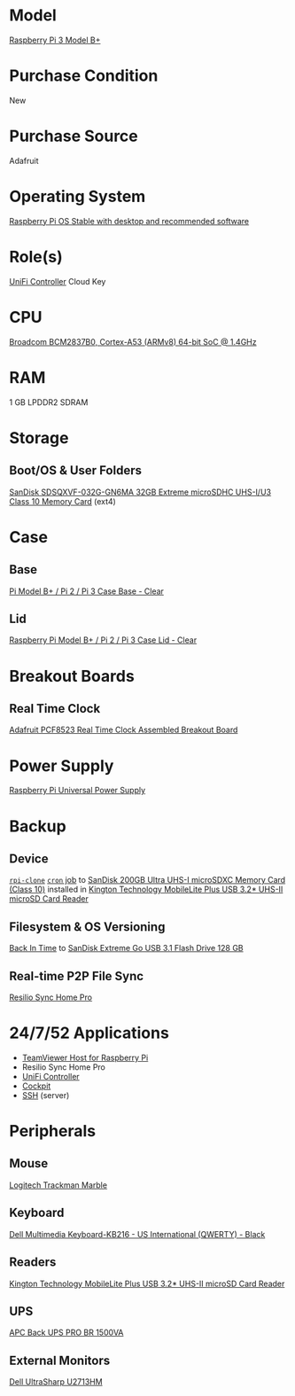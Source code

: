 # Model

[Raspberry Pi 3 Model B+](https://www.raspberrypi.org/products/raspberry-pi-3-model-b-plus/)

# Purchase Condition

New

# Purchase Source

Adafruit

# Operating System

[Raspberry Pi OS Stable with desktop and recommended software](https://www.raspberrypi.org/downloads/raspbian/)

# Role(s)

[UniFi Controller](https://www.ui.com/software/) Cloud Key

# CPU

[Broadcom BCM2837B0, Cortex-A53 (ARMv8) 64-bit SoC @ 1.4GHz](https://www.raspberrypi.org/documentation/hardware/raspberrypi/bcm2837b0/README.md)

# RAM

1 GB LPDDR2 SDRAM

# Storage

## Boot/OS & User Folders

[SanDisk SDSQXVF-032G-GN6MA 32GB Extreme microSDHC UHS-I/U3 Class 10 Memory Card](https://www.newegg.com/sandisk-32gb-microsdhc/p/N82E16820173122?Item=N82E16820173122) (ext4)

# Case

## Base

[Pi Model B+ / Pi 2 / Pi 3 Case Base - Clear](https://www.adafruit.com/product/2253)

## Lid

[Raspberry Pi Model B+ / Pi 2 / Pi 3 Case Lid - Clear](https://www.adafruit.com/product/2257)

# Breakout Boards

## Real Time Clock

[Adafruit PCF8523 Real Time Clock Assembled Breakout Board](https://www.adafruit.com/product/3295)

# Power Supply

[Raspberry Pi Universal Power Supply](https://www.raspberrypi.org/products/raspberry-pi-universal-power-supply/)

# Backup

## Device 

[`rpi-clone`](https://github.com/billw2/rpi-clone) [`cron` job](https://github.com/jdrch/Hardware/issues/66) to [SanDisk 200GB Ultra UHS-I microSDXC Memory Card (Class 10)](https://github.com/jdrch/Hardware/blob/master/Storage.md#microsd) installed in [Kington Technology MobileLite Plus USB 3.2* UHS-II microSD Card Reader](https://github.com/jdrch/Hardware/blob/master/Raspberry%20Pi%203%20Model%20B+.md#readers)

## Filesystem & OS Versioning

[Back In Time](https://github.com/bit-team/backintime) to [SanDisk Extreme Go USB 3.1 Flash Drive 128 GB](https://www.sandisk.com/home/usb-flash/extreme-go-usb)

## Real-time P2P File Sync

[Resilio Sync Home Pro](https://www.resilio.com/individuals/)

# 24/7/52 Applications

* [TeamViewer Host for Raspberry Pi](https://www.teamviewer.com/en-us/download/linux/)
* Resilio Sync Home Pro
* [UniFi Controller](https://dl.ubnt.com/guides/UniFi/UniFi_Controller_V5_UG.pdf)
* [Cockpit](https://cockpit-project.org/)
* [SSH](https://www.openssh.com/) (server)

# Peripherals

## Mouse 

[Logitech Trackman Marble](https://www.logitech.com/en-us/product/trackman-marble-business)

## Keyboard

[Dell Multimedia Keyboard-KB216 - US International (QWERTY) - Black](https://www.dell.com/en-us/shop/dell-multimedia-keyboard-kb216-us-international-qwerty-black/apd/580-admt/pc-accessories)

## Readers

[Kington Technology MobileLite Plus USB 3.2* UHS-II microSD Card Reader](https://www.kingston.com/us/memory-card-readers/mobilelite-plus-microsd-reader)

## UPS

[APC Back UPS PRO BR 1500VA](https://github.com/jdrch/Hardware/blob/master/UPS.md#battery-backed-up-devices)

## External Monitors

[Dell UltraSharp U2713HM](https://github.com/jdrch/Hardware/blob/master/Monitors.md#dell-ultrasharp-u2713hm)
